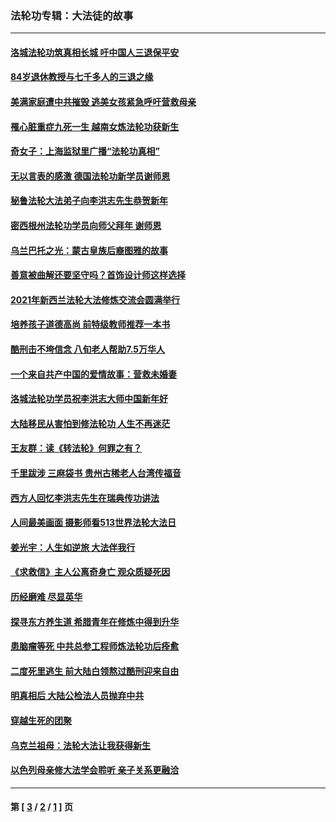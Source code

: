 ### 法轮功专辑：大法徒的故事
---
#### [洛城法轮功筑真相长城 吁中国人三退保平安](../../pages/nf1147481/n13892471.md?03140430) 
#### [84岁退休教授与七千多人的三退之缘](../../pages/nf1147481/n13796650.md?03140430) 
#### [美满家庭遭中共摧毁 逃美女孩紧急呼吁营救母亲](../../pages/nf1147481/n13792859.md?03140430) 
#### [罹心脏重症九死一生 越南女炼法轮功获新生](../../pages/nf1147481/n13732766.md?03140430) 
#### [奇女子：上海监狱里广播“法轮功真相”](../../pages/nf1147481/n13726443.md?03140430) 
#### [无以言表的感激 德国法轮功新学员谢师恩](../../pages/nf1147481/n13543790.md?03140430) 
#### [秘鲁法轮大法弟子向李洪志先生恭贺新年](../../pages/nf1147481/n13540182.md?03140430) 
#### [密西根州法轮功学员向师父拜年 谢师恩](../../pages/nf1147481/n13538183.md?03140430) 
#### [乌兰巴托之光：蒙古皇族后裔图雅的故事](../../pages/nf1147481/n13155759.md?03140430) 
#### [善意被曲解还要坚守吗？首饰设计师这样选择](../../pages/nf1147481/n13077575.md?03140430) 
#### [2021年新西兰法轮大法修炼交流会圆满举行](../../pages/nf1147481/n13033149.md?03140430) 
#### [培养孩子道德高尚 前特级教师推荐一本书](../../pages/nf1147481/n12938640.md?03140430) 
#### [酷刑击不垮信念 八旬老人帮助7.5万华人](../../pages/nf1147481/n12880712.md?03140430) 
#### [一个来自共产中国的爱情故事：营救未婚妻](../../pages/nf1147481/n12778386.md?03140430) 
#### [洛城法轮功学员祝李洪志大师中国新年好](../../pages/nf1147481/n12724685.md?03140430) 
#### [大陆移民从害怕到修法轮功 人生不再迷茫](../../pages/nf1147481/n12414325.md?03140430) 
#### [王友群：读《转法轮》何罪之有？](../../pages/nf1147481/n12408647.md?03140430) 
#### [千里跋涉 三麻袋书 贵州古稀老人台湾传福音](../../pages/nf1147481/n12198750.md?03140430) 
#### [西方人回忆李洪志先生在瑞典传功讲法](../../pages/nf1147481/n12099607.md?03140430) 
#### [人间最美画面 摄影师看513世界法轮大法日](../../pages/nf1147481/n12094118.md?03140430) 
#### [姜光宇：人生如逆旅 大法伴我行](../../pages/nf1147481/n12088664.md?03140430) 
#### [《求救信》主人公离奇身亡 观众质疑死因](../../pages/nf1147481/n11845215.md?03140430) 
#### [历经磨难 尽显英华](../../pages/nf1147481/n11723297.md?03140430) 
#### [探寻东方养生道 希腊青年在修炼中得到升华](../../pages/nf1147481/n11494502.md?03140430) 
#### [患脑瘤等死 中共总参工程师炼法轮功后痊愈](../../pages/nf1147481/n11466682.md?03140430) 
#### [二度死里逃生 前大陆白领熬过酷刑迎来自由](../../pages/nf1147481/n11368594.md?03140430) 
#### [明真相后 大陆公检法人员抛弃中共](../../pages/nf1147481/n11358618.md?03140430) 
#### [穿越生死的团聚](../../pages/nf1147481/n11258922.md?03140430) 
#### [乌克兰祖母：法轮大法让我获得新生](../../pages/nf1147481/n11269457.md?03140430) 
#### [以色列母亲修大法学会聆听 亲子关系更融洽](../../pages/nf1147481/n11268195.md?03140430) 

---
#### 第 [ [3](./3.md?03140430) / [2](./2.md?03140430) / [1](./1.md?03140430) ] 页
